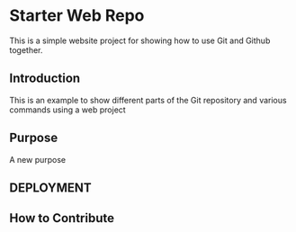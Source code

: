 # Starter Web Repo

This is a simple website project for
showing how to use Git and Github together.

## Introduction

This is an example to show different parts of 
the Git repository and various commands using a web project

## Purpose

A new purpose

## DEPLOYMENT

## How to Contribute